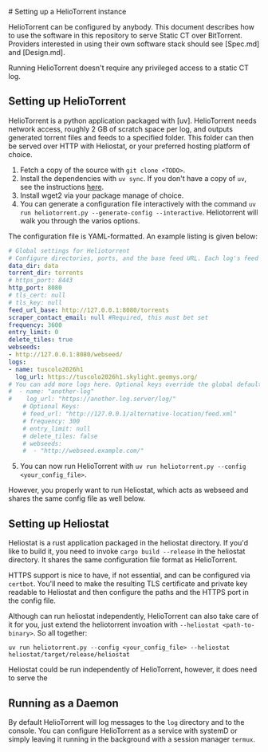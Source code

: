 # Setting up a HelioTorrent instance

HelioTorrent can be configured by anybody. This document describes how to use the software in this repository to serve Static CT over BitTorrent. Providers interested in using their own software stack should see [Spec.md] and [Design.md].

Running HelioTorrent doesn't require any privileged access to a static CT log.

## Setting up HelioTorrent

HelioTorrent is a python application packaged with [uv]. HelioTorrent needs network access, roughly 2 GB of scratch space per log, and outputs generated torrent files and feeds to a specified folder. This folder can then be served over HTTP with Heliostat, or your preferred hosting platform of choice.

1. Fetch a copy of the source with `git clone <TODO>`.
2. Install the dependencies with `uv sync`. If you don't have a copy of `uv`, see the instructions [here](https://docs.astral.sh/uv/getting-started/installation/).
3. Install wget2 via your package manage of choice.
4. You can generate a configuration file interactively with the command `uv run heliotorrent.py --generate-config --interactive`. Heliotorrent will walk you through the varios options.

The configuration file is YAML-formatted. An example listing is given below:

```yaml
# Global settings for Heliotorrent
# Configure directories, ports, and the base feed URL. Each log's feed defaults to <feed_url_base>/<log_name>/feed.xml.
data_dir: data
torrent_dir: torrents
# https_port: 8443
http_port: 8080
# tls_cert: null
# tls_key: null
feed_url_base: http://127.0.0.1:8080/torrents
scraper_contact_email: null #Required, this must bet set
frequency: 3600
entry_limit: 0
delete_tiles: true
webseeds:
- http://127.0.0.1:8080/webseed/
logs:
- name: tuscolo2026h1
  log_url: https://tuscolo2026h1.skylight.geomys.org/
# You can add more logs here. Optional keys override the global defaults above.
#  - name: "another-log"
#    log_url: "https://another.log.server/log/"
    # Optional Keys:
    # feed_url: "http://127.0.0.1/alternative-location/feed.xml"
    # frequency: 300
    # entry_limit: null
    # delete_tiles: false
    # webseeds:
    #  - "http://webseed.example.com/"
```

5. You can now run HelioTorrent with `uv run heliotorrent.py --config <your_config_file>`.

However, you properly want to run Heliostat, which acts as webseed and shares the same config file as well below.

## Setting up Heliostat

Heliostat is a rust application packaged in the heliostat directory. If you'd like to build it, you need to invoke `cargo build --release` in the heliostat directory. It shares the same configuration file format as HelioTorrent.

HTTPS support is nice to have, if not essential, and can be configured via `certbot`. You'll need to make the resulting TLS certificate and private key readable to Heliostat and then configure the paths and the HTTPS port in the config file.

Although can run heliostat independently, HelioTorrent can also take care of it for you, just extend the heliotorrent invoation with `--heliostat <path-to-binary>`. So all together:

`uv run heliotorrent.py --config <your_config_file> --heliostat heliostat/target/release/heliostat`

Heliostat could be run independently of HelioTorrent, however, it does need to serve the

## Running as a Daemon

By default HelioTorrent will log messages to the `log` directory and to the console. You can configure HelioTorrent as a service with systemD or simply leaving it running in the background with a session manager `termux`.
